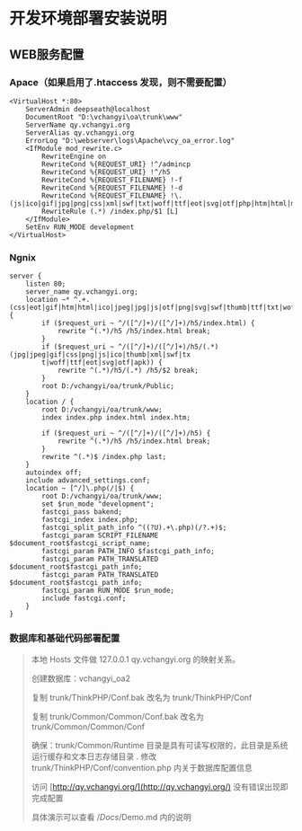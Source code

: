 # 开发环境部署安装说明 #

## WEB服务配置 ##

### Apace（如果启用了.htaccess 发现，则不需要配置） ###
    <VirtualHost *:80>
        ServerAdmin deepseath@localhost
        DocumentRoot "D:\vchangyi\oa\trunk\www"
        ServerName qy.vchangyi.org
        ServerAlias qy.vchangyi.org
        ErrorLog "D:\webserver\logs\Apache\vcy_oa_error.log"
        <IfModule mod_rewrite.c>
            RewriteEngine on
            RewriteCond %{REQUEST_URI} !^/admincp
            RewriteCond %{REQUEST_URI} !^/h5
            RewriteCond %{REQUEST_FILENAME} !-f
            RewriteCond %{REQUEST_FILENAME} !-d
            RewriteCond %{REQUEST_FILENAME} !\.(js|ico|gif|jpg|png|css|xml|swf|txt|woff|ttf|eot|svg|otf|php|htm|html|map)$
            RewriteRule (.*) /index.php/$1 [L]
        </IfModule>
        SetEnv RUN_MODE development
    </VirtualHost>

### Ngnix ###

    server {
        listen 80;
        server_name qy.vchangyi.org;
        location ~* ^.+.(css|eot|gif|htm|html|ico|jpeg|jpg|js|otf|png|svg|swf|thumb|ttf|txt|woff|xml) {
            if ($request_uri ~ ^/([^/]+)/([^/]+)/h5/index.html) {
                rewrite ^(.*)/h5 /h5/index.html break;
            }
            if ($request_uri ~ ^/([^/]+)/([^/]+)/h5/(.*)(jpg|jpeg|gif|css|png|js|ico|thumb|xml|swf|tx
            t|woff|ttf|eot|svg|otf|apk)) {
                rewrite ^(.*)/h5/(.*) /h5/$2 break;
            }
            root D:/vchangyi/oa/trunk/Public;
        }
        location / {
            root D:/vchangyi/oa/trunk/www;
            index index.php index.html index.htm;

            if ($request_uri ~ ^/([^/]+)/([^/]+)/h5) {
                rewrite ^(.*)/h5 /h5/index.html break;
            }
            rewrite ^(.*)$ /index.php last;
        }
        autoindex off;
        include advanced_settings.conf;
        location ~ [^/]\.php(/|$) {
            root D:/vchangyi/oa/trunk/www;
            set $run_mode "development";
            fastcgi_pass bakend;
            fastcgi_index index.php;
            fastcgi_split_path_info ^((?U).+\.php)(/?.+)$;
            fastcgi_param SCRIPT_FILENAME  $document_root$fastcgi_script_name;
            fastcgi_param PATH_INFO $fastcgi_path_info;
            fastcgi_param PATH_TRANSLATED $document_root$fastcgi_path_info;
            fastcgi_param PATH_TRANSLATED $document_root$fastcgi_path_info;
            fastcgi_param RUN_MODE $run_mode;
            include fastcgi.conf;
        }
    }


### 数据库和基础代码部署配置 ###

> 本地 Hosts 文件做 127.0.0.1 qy.vchangyi.org 的映射关系。
> 
> 创建数据库：vchangyi_oa2
>  
> 复制 trunk/ThinkPHP/Conf.bak 改名为 trunk/ThinkPHP/Conf
>  
> 复制 trunk/Common/Common/Conf.bak 改名为 trunk/Common/Common/Conf
> 
> 确保：trunk/Common/Runtime 目录是具有可读写权限的，此目录是系统运行缓存和文本日志存储目录
> .
> 修改 trunk/ThinkPHP/Conf/convention.php 内关于数据库配置信息
>
> 访问 [http://qy.vchangyi.org/](http://qy.vchangyi.org/) 没有错误出现即完成配置
> 
> 具体演示可以查看 /_Docs_/Demo.md 内的说明
> 



